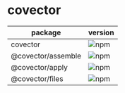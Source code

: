 # covector

| package | version |
| ------- | ------- |
| covector | ![npm](https://img.shields.io/npm/v/covector?style=for-the-badge) |
| @covector/assemble | ![npm](https://img.shields.io/npm/v/@covector/assemble?style=for-the-badge) |
| @covector/apply | ![npm](https://img.shields.io/npm/v/@covector/apply?style=for-the-badge) |
| @covector/files | ![npm](https://img.shields.io/npm/v/@covector/files?style=for-the-badge) |
